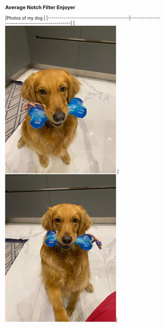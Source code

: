 ### Average Notch Filter Enjoyer

|Photos of my dog                                                                          |
|-----------------------------------------|------------------------------------------------|
|![A photo of my dog: Rey](/rsc/rey.jpeg) | ![Another photo of my dog: Rey](/rsc/rey2.jpeg)|